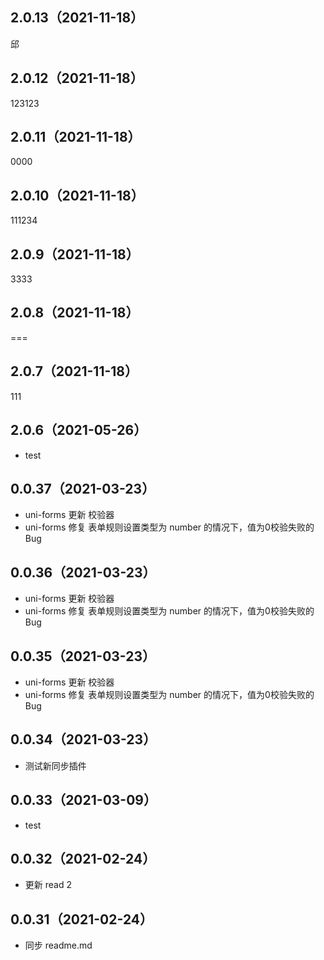 ## 2.0.13（2021-11-18）

邱

## 2.0.12（2021-11-18）

123123

## 2.0.11（2021-11-18）

0000

## 2.0.10（2021-11-18）

111234

## 2.0.9（2021-11-18）

3333
## 2.0.8（2021-11-18）
===

## 2.0.7（2021-11-18）

111

## 2.0.6（2021-05-26）

- test

## 0.0.37（2021-03-23）

- uni-forms 更新 校验器
- uni-forms 修复 表单规则设置类型为 number 的情况下，值为0校验失败的Bug

## 0.0.36（2021-03-23）

- uni-forms 更新 校验器
- uni-forms 修复 表单规则设置类型为 number 的情况下，值为0校验失败的Bug

## 0.0.35（2021-03-23）

- uni-forms 更新 校验器
- uni-forms 修复 表单规则设置类型为 number 的情况下，值为0校验失败的Bug

## 0.0.34（2021-03-23）

- 测试新同步插件

## 0.0.33（2021-03-09）

- test

## 0.0.32（2021-02-24）

- 更新 read 2

## 0.0.31（2021-02-24）

- 同步 readme.md
